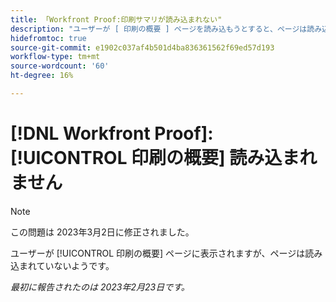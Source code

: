 ```yaml
---
title: 「Workfront Proof:印刷サマリが読み込まれない"
description: "ユーザーが [ 印刷の概要 ] ページを読み込もうとすると、ページは読み込み中のように見えますが、読み込みは行われません。"
hidefromtoc: true
source-git-commit: e1902c037af4b501d4ba836361562f69ed57d193
workflow-type: tm+mt
source-wordcount: '60'
ht-degree: 16%

---
```



# [!DNL Workfront Proof]: [!UICONTROL 印刷の概要] 読み込まれません

>[!NOTE]
>
>この問題は 2023年3月2日に修正されました。

ユーザーが [!UICONTROL 印刷の概要] ページに表示されますが、ページは読み込まれていないようです。

_最初に報告されたのは 2023年2月23日です。_

